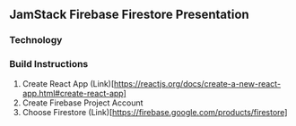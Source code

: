 ## JamStack Firebase Firestore Presentation

### Technology

### Build Instructions

1. Create React App (Link)[https://reactjs.org/docs/create-a-new-react-app.html#create-react-app]
2. Create Firebase Project Account
3. Choose Firestore (Link)[https://firebase.google.com/products/firestore]
